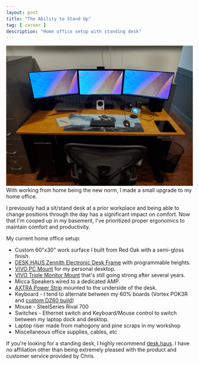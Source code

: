 ```yaml
---
layout: post
title: "The Ability to Stand Up"
tag: [ career ]
description: "Home office setup with standing desk"
---
```


<img src="/images/standing_desk.jpg" />
With working from home being the new norm, I made a small upgrade to my home office.  

I previously had a sit/stand desk at a prior workplace and being able to change positions through the day has a significant impact on comfort.  Now that I'm cooped up in my basement, I've prioritized proper ergonomics to maintain comfort and productivity.  

My current home office setup:

* Custom 60"x30" work surface I built from Red Oak with a semi-gloss finish.
* [DESK.HAUS Zennith Electronic Desk Frame](https://desk.haus/products/markatos-t-leg-two-motor-30) with programmable heights.
* [VIVO PC Mount](https://smile.amazon.com/gp/product/B07DWKHWPB/ref=ppx_yo_dt_b_search_asin_title?ie=UTF8&psc=1) for my personal desktop.
* [VIVO Triple Monitor Mount](https://smile.amazon.com/gp/product/B009S7ALH8/ref=ppx_yo_dt_b_search_asin_title?ie=UTF8&psc=1) that's still going strong after several years.
* Micca Speakers wired to a dedicated AMP.
* [AXTRA Power Strip](https://smile.amazon.com/gp/product/B07KSLQ9GS/ref=ppx_yo_dt_b_asin_title_o05_s00?ie=UTF8&psc=1) mounted to the underside of the desk.
* Keyboard - I tend to alternate between my 60% boards (Vortex POK3R and [custom DZ60 build](https://patrickhenson.com/2018/07/26/mechanical-keyboard.html))
* Mouse - SteelSeries Rival 700
* Switches - Ethernet switch and Keyboard/Mouse control to switch between my laptop dock and desktop.
* Laptop riser made from mahogony and pine scraps in my workshop
* Miscellaneous office supplies, cables, etc

If you're looking for a standing desk, I highly recommend [desk.haus](https://desk.haus).  I have no affiliation other than being extremely pleased with the product and customer service provided by Chris.